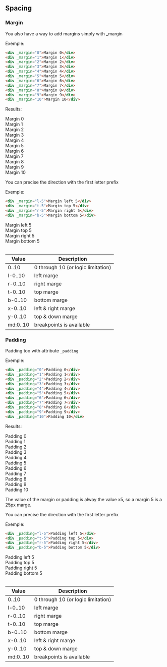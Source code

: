 ## Spacing

### Margin

You also have a way to add margins simply with \_margin

Exemple:

```html
<div _margin="0">Margin 0</div>
<div _margin="1">Margin 1</div>
<div _margin="2">Margin 2</div>
<div _margin="3">Margin 3</div>
<div _margin="4">Margin 4</div>
<div _margin="5">Margin 5</div>
<div _margin="6">Margin 6</div>
<div _margin="7">Margin 7</div>
<div _margin="8">Margin 8</div>
<div _margin="9">Margin 9</div>
<div _margin="10">Margin 10</div>
```

Results:

<div _bg='muted' _padding='2' _round _margin="0">Margin 0</div>
<div _bg='muted' _padding='2' _round _margin="1">Margin 1</div>
<div _bg='muted' _padding='2' _round _margin="2">Margin 2</div>
<div _bg='muted' _padding='2' _round _margin="3">Margin 3</div>
<div _bg='muted' _padding='2' _round _margin="4">Margin 4</div>
<div _bg='muted' _padding='2' _round _margin="5">Margin 5</div>
<div _bg='muted' _padding='2' _round _margin="6">Margin 6</div>
<div _bg='muted' _padding='2' _round _margin="7">Margin 7</div>
<div _bg='muted' _padding='2' _round _margin="8">Margin 8</div>
<div _bg='muted' _padding='2' _round _margin="9">Margin 9</div>
<div _bg='muted' _padding='2' _round _margin="10">Margin 10</div>

You can precise the direction with the first letter prefix

Exemple:

```html
<div _margin="l-5">Margin left 5</div>
<div _margin="t-5">Margin top 5</div>
<div _margin="r-5">Margin right 5</div>
<div _margin="b-5">Margin bottom 5</div>
```

<div _bg="muted" _padding="2" _round _margin="l-5">Margin left 5</div>
<div _bg="muted" _padding="2" _round _margin="t-5">Margin top 5</div>
<div _bg="muted" _padding="2" _round _margin="r-5">Margin right 5</div>
<div _bg="muted" _padding="2" _round _margin="b-5">Margin bottom 5</div>
</br>

| Value    | Description                        |
| -------- | ---------------------------------- |
| 0..10    | 0 through 10 (or logic limitation) |
| l-0..10  | left marge                         |
| r-0..10  | right marge                        |
| t-0..10  | top marge                          |
| b-0..10  | bottom marge                       |
| x-0..10  | left & right marge                 |
| y-0..10  | top & down marge                   |
| md:0..10 | breakpoints is available           |

### Padding

Padding too with attribute `_padding`

Exemple:

```html
<div _padding="0">Padding 0</div>
<div _padding="1">Padding 1</div>
<div _padding="2">Padding 2</div>
<div _padding="3">Padding 3</div>
<div _padding="4">Padding 4</div>
<div _padding="5">Padding 5</div>
<div _padding="6">Padding 6</div>
<div _padding="7">Padding 7</div>
<div _padding="8">Padding 8</div>
<div _padding="9">Padding 9</div>
<div _padding="10">Padding 10</div>
```

Results:

<div _bg='muted' _margin='t-2' _round _padding="0">Padding 0</div>
<div _bg='muted' _margin='t-2' _round _padding="1">Padding 1</div>
<div _bg='muted' _margin='t-2' _round _padding="2">Padding 2</div>
<div _bg='muted' _margin='t-2' _round _padding="3">Padding 3</div>
<div _bg='muted' _margin='t-2' _round _padding="4">Padding 4</div>
<div _bg='muted' _margin='t-2' _round _padding="5">Padding 5</div>
<div _bg='muted' _margin='t-2' _round _padding="6">Padding 6</div>
<div _bg='muted' _margin='t-2' _round _padding="7">Padding 7</div>
<div _bg='muted' _margin='t-2' _round _padding="8">Padding 8</div>
<div _bg='muted' _margin='t-2' _round _padding="9">Padding 9</div>
<div _bg='muted' _margin='t-2' _round _padding="10">Padding 10</div>

The value of the margin or padding is alway the value x5, so a margin 5 is a 25px marge.

You can precise the direction with the first letter prefix

Exemple:

```html
<div _padding="l-5">Padding left 5</div>
<div _padding="t-5">Padding top 5</div>
<div _padding="r-5">Padding right 5</div>
<div _padding="b-5">Padding bottom 5</div>
```

<div _bg="muted" _margin="t-2" _round _padding="l-5">Padding left 5</div>
<div _bg="muted" _margin="t-2" _round _padding="t-5">Padding top 5</div>
<div _bg="muted" _margin="t-2" _round _padding="r-5">Padding right 5</div>
<div _bg="muted" _margin="t-2" _round _padding="b-5">Padding bottom 5</div>
</br>
  
| Value    | Description                        |
| -------- | ---------------------------------- |
| 0..10    | 0 through 10 (or logic limitation) |
| l-0..10  | left marge                         |
| r-0..10  | right marge                        |
| t-0..10  | top marge                          |
| b-0..10  | bottom marge                       |
| x-0..10  | left & right marge                 |
| y-0..10  | top & down marge                   |
| md:0..10 | breakpoints is available           |
